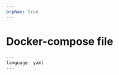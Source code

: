 ```yaml
---
orphan: true
---
```


# Docker-compose file

```{literalinclude} ../../docker-compose.yaml
---
language: yaml
---
```
